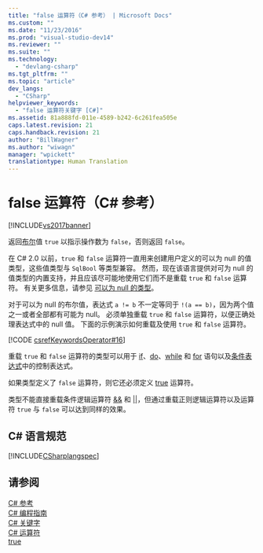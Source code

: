 ```yaml
---
title: "false 运算符（C# 参考） | Microsoft Docs"
ms.custom: ""
ms.date: "11/23/2016"
ms.prod: "visual-studio-dev14"
ms.reviewer: ""
ms.suite: ""
ms.technology: 
  - "devlang-csharp"
ms.tgt_pltfrm: ""
ms.topic: "article"
dev_langs: 
  - "CSharp"
helpviewer_keywords: 
  - "false 运算符关键字 [C#]"
ms.assetid: 81a888fd-011e-4589-b242-6c261fea505e
caps.latest.revision: 21
caps.handback.revision: 21
author: "BillWagner"
ms.author: "wiwagn"
manager: "wpickett"
translationtype: Human Translation
---
```

# false 运算符（C# 参考）
[!INCLUDE[vs2017banner](../../../csharp/includes/vs2017banner.md)]

返回[布尔](../../../csharp/language-reference/keywords/bool.md)值 `true` 以指示操作数为 `false`，否则返回 `false`。  
  
 在 C\# 2.0 以前，`true` 和 `false` 运算符一直用来创建用户定义的可以为 null 的值类型，这些值类型与 `SqlBool` 等类型兼容。  然而，现在该语言提供对可为 null 的值类型的内置支持，并且应该尽可能地使用它们而不是重载 `true` 和 `false` 运算符。  有关更多信息，请参见 [可以为 null 的类型](../../../csharp/programming-guide/nullable-types/index.md)。  
  
 对于可以为 null 的布尔值，表达式 `a != b` 不一定等同于 `!(a == b)`，因为两个值之一或者全部都有可能为 null。  必须单独重载 `true` 和 `false` 运算符，以便正确处理表达式中的 null 值。  下面的示例演示如何重载及使用 `true` 和 `false` 运算符。  
  
 [!CODE [csrefKeywordsOperator#16](../CodeSnippet/VS_Snippets_VBCSharp/csrefKeywordsOperator#16)]  
  
 重载 `true` 和 `false` 运算符的类型可以用于 [if](../../../csharp/language-reference/keywords/if-else.md)、[do](../../../csharp/language-reference/keywords/do.md)、[while](../../../csharp/language-reference/keywords/while.md) 和 [for](../../../csharp/language-reference/keywords/for.md) 语句以及[条件表达式](../../../csharp/language-reference/operators/conditional-operator.md)中的控制表达式。  
  
 如果类型定义了 `false` 运算符，则它还必须定义 [true](../../../csharp/language-reference/keywords/true.md) 运算符。  
  
 类型不能直接重载条件逻辑运算符 [&&](../../../csharp/language-reference/operators/conditional-and-operator.md) 和 [&#124;&#124;](../../../csharp/language-reference/operators/conditional-or-operator.md)，但通过重载正则逻辑运算符以及运算符 `true` 与 `false` 可以达到同样的效果。  
  
## C\# 语言规范  
 [!INCLUDE[CSharplangspec](../../../csharp/language-reference/keywords/includes/csharplangspec_md.md)]  
  
## 请参阅  
 [C\# 参考](../../../csharp/language-reference/index.md)   
 [C\# 编程指南](../../../csharp/programming-guide/index.md)   
 [C\# 关键字](../../../csharp/language-reference/keywords/index.md)   
 [C\# 运算符](../../../csharp/language-reference/operators/index.md)   
 [true](../../../csharp/language-reference/keywords/true.md)